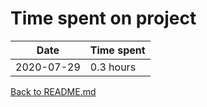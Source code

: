 Time spent on project
=====================

| Date       | Time spent   |
| ---------- | ------------ |
| 2020-07-29 | 0.3 hours    |

[Back to README.md](README.md)
